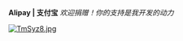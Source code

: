 **Alipay | 支付宝** *欢迎捐赠！你的支持是我开发的动力*

[![TmSyz8.jpg](https://s4.ax1x.com/2021/12/19/TmSyz8.jpg)](https://imgtu.com/i/TmSyz8)

<!--
**nyanmisaka/nyanmisaka** is a ✨ _special_ ✨ repository because its `README.md` (this file) appears on your GitHub profile.

Here are some ideas to get you started:

- 🔭 I’m currently working on ...
- 🌱 I’m currently learning ...
- 👯 I’m looking to collaborate on ...
- 🤔 I’m looking for help with ...
- 💬 Ask me about ...
- 📫 How to reach me: ...
- 😄 Pronouns: ...
- ⚡ Fun fact: ...
-->
